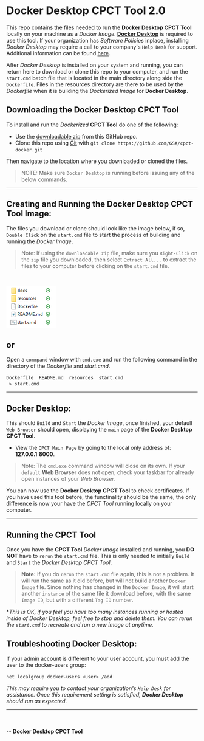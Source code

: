 # Docker Desktop CPCT Tool 2.0

This repo contains the files needed to run the **Docker Desktop CPCT Tool** locally on your machine as a *Docker Image*.
[**Docker Desktop**](https://www.docker.com) is required to use this tool. If your organization has *Software Policies* inplace, installing
*Docker Desktop* may require a call to your company's `Help Desk` for support. Additional information can be found [here](). 

After *Docker Desktop* is installed on your system and running, you can return here to download or clone this repo to your computer, and run the `start.cmd` batch file that is located in the main directory along side the `Dockerfile`. Files in the resources directory are there to be used by the *Dockerfile* when it is building the *Dockerized Image* for **Docker Desktop**.

## Downloading the Docker Desktop CPCT Tool

To install and run the *Dockerized* **CPCT Tool** do one of the following:
- Use the [downloadable zip](https://github.com/GSA/cpct-docker/archive/refs/heads/main.zip) from this GitHub repo.
- Clone this repo using [Git](https://git-scm.com) with `git clone https://github.com/GSA/cpct-docker.git`

Then navigate to the location where you downloaded or cloned the files.

> NOTE: Make sure `Docker Desktop` is running before issuing any of the below commands.
---
## Creating and Running the Docker Desktop CPCT Tool Image:

The files you download or clone should look like the image below, if so, `Double Click` on the `start.cmd` file to start the process of building and running the *Docker Image*.
> Note: If using the `downloadable zip` file, make sure you `Right-Click` on the `zip` file you downloaded, then select `Extract All...` to extract the files to your computer before clicking on the `start.cmd` file.

<br/>

![](docs/images/local_files.png)


## or

Open a `commpand` window with `cmd.exe` and run the following command in the directory of the *Dockerfile* and *start.cmd*.  
```shell
Dockerfile  README.md  resources  start.cmd
 > start.cmd
```
---
## Docker Desktop:

This should `Build` and `Start` the *Docker Image*, once finished, your default `Web Browser` should open, displaying the `main` page of the **Docker Desktop CPCT Tool**. 

- View the `CPCT Main Page` by going to the local only address of: **127.0.0.1:8000**. 
> Note: The `cmd.exe` command window will close on its own. If your `default` **Web Browser** does not open, check your taskbar for already open instances of your *Web Browser*.


You can now use the **Docker Desktop CPCT Tool** to check certificates. If you have used this tool before, the functinality should be the same, the only difference is now your have the *CPCT Tool* running locally on your computer.


---
## Running the CPCT Tool

Once you have the **CPCT Tool** *Docker Image* installed and running, you **DO NOT** have to `rerun` the `start.cmd` file. This is only needed to initially `Build` and `Start` the *Docker Desktop CPCT Tool*. 

> **Note:** If you do `rerun` the `start.cmd` file again, this is not a problem. It will run the same as it did before, but will not build another `Docker Image` file. Since nothing has changed in the `Docker Image`, it will start another `instance` of the same file it download before, with the same `Image ID`, but with a different `Tag ID` number. 

**This is OK, if you feel you have too many instances running or hosted inside of Docker Desktop, feel free to stop and delete them. You can rerun the `start.cmd` to recreate and run a new image at anytime.*  

## Troubleshooting Docker Desktop:

If your admin account is different to your user account, you must add the user to the docker-users group:

```shell
net localgroup docker-users <user> /add
```
*This may require you to contact your organization's `Help Desk` for assistance. Once this requirement setting is satisfied, **Docker Desktop** should run as expected*.

---
<br><br>
-- **Docker Desktop CPCT Tool**